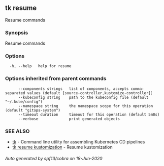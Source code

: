## tk resume

Resume commands

### Synopsis

Resume commands

### Options

```
  -h, --help   help for resume
```

### Options inherited from parent commands

```
      --components strings   list of components, accepts comma-separated values (default [source-controller,kustomize-controller])
      --kubeconfig string    path to the kubeconfig file (default "~/.kube/config")
      --namespace string     the namespace scope for this operation (default "gitops-system")
      --timeout duration     timeout for this operation (default 5m0s)
      --verbose              print generated objects
```

### SEE ALSO

* [tk](tk.md)	 - Command line utility for assembling Kubernetes CD pipelines
* [tk resume kustomization](tk_resume_kustomization.md)	 - Resume kustomization

###### Auto generated by spf13/cobra on 18-Jun-2020
